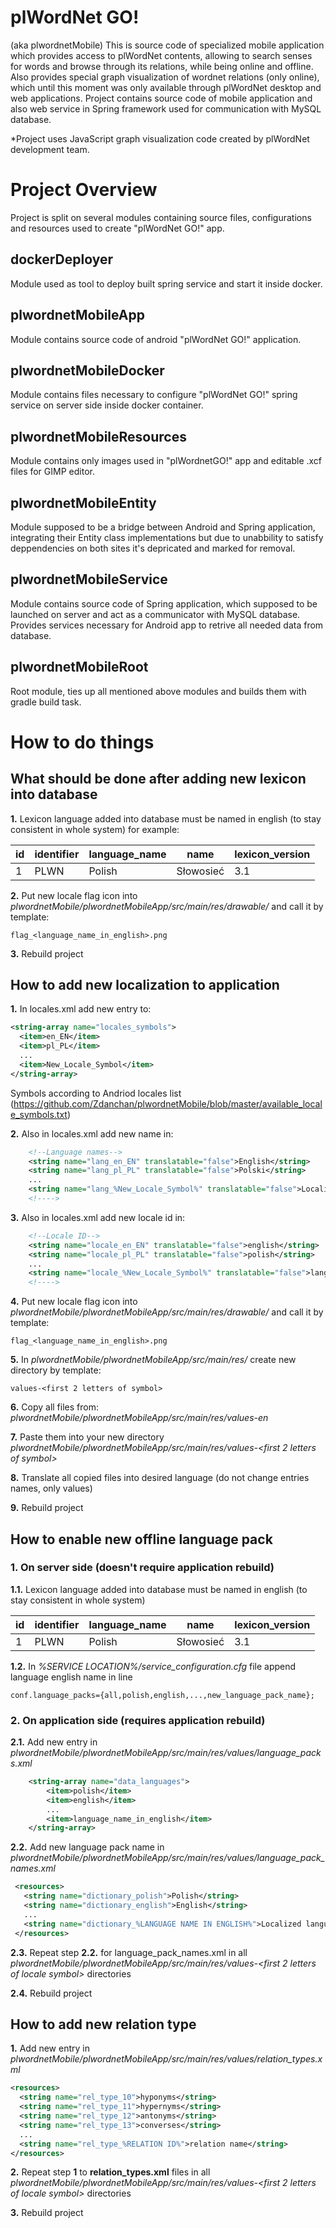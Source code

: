 # plWordNet GO!
(aka plwordnetMobile) This is source code of specialized mobile application which provides access to plWordNet contents, allowing to search senses for words and browse through its relations, while being online and offline. Also provides special graph visualization of wordnet relations (only online), which until this moment was only available through plWordNet desktop and web applications. Project contains source code of mobile application and also web service in Spring framework used for communication with MySQL database. 

*Project uses JavaScript graph visualization code created by plWordNet development team.

# Project Overview
Project is split on several modules containing source files, configurations and resources used to create "plWordNet GO!" app.

## dockerDeployer
Module used as tool to deploy built spring service and start it inside docker.

## plwordnetMobileApp
Module contains source code of android "plWordNet GO!" application.

## plwordnetMobileDocker
Module contains files necessary to configure "plWordNet GO!" spring service on server side inside docker container.

## plwordnetMobileResources
Module contains only images used in "plWordnetGO!" app and editable .xcf files for GIMP editor.

## plwordnetMobileEntity
Module supposed to be a bridge between Android and Spring application, integrating their Entity class implementations but due to unabbility to satisfy deppendencies on both sites it's depricated and marked for removal.

## plwordnetMobileService
Module contains source code of Spring application, which supposed to be launched on server and act as a communicator with MySQL database. Provides services necessary for Android app to retrive all needed data from database.

## plwordnetMobileRoot
Root module, ties up all mentioned above modules and builds them with gradle build task.


# How to do things
## What should be done after adding new lexicon into database

**1.** Lexicon language added into database must be named in english (to stay consistent in whole system) for example:

id | identifier | language_name | name | lexicon_version
------------ | ------------- | ------------- | ------------- | -------------
1 | PLWN | Polish | Słowosieć | 3.1

**2.** Put new locale flag icon into *plwordnetMobile/plwordnetMobileApp/src/main/res/drawable/* and call it by template:
```
flag_<language_name_in_english>.png
```

**3.** Rebuild project

## How to add new localization to application
**1.** In locales.xml add new entry to:
```xml 
<string-array name="locales_symbols">
  <item>en_EN</item>
  <item>pl_PL</item>
  ...
  <item>New_Locale_Symbol</item>
</string-array>
```
    
Symbols according to Andriod locales list (https://github.com/Zdanchan/plwordnetMobile/blob/master/available_locale_symbols.txt)

**2.** Also in locales.xml add new name in:
```xml 
    <!--Language names-->
    <string name="lang_en_EN" translatable="false">English</string>
    <string name="lang_pl_PL" translatable="false">Polski</string>
    ...
    <string name="lang_%New_Locale_Symbol%" translatable="false">Localised language name</string>
    <!---->
```

**3.** Also in locales.xml add new locale id in:
```xml 
    <!--Locale ID-->
    <string name="locale_en_EN" translatable="false">english</string>
    <string name="locale_pl_PL" translatable="false">polish</string>
    ...
    <string name="locale_%New_Locale_Symbol%" translatable="false">language_name_in_english</string>
    <!---->
```

**4.** Put new locale flag icon into *plwordnetMobile/plwordnetMobileApp/src/main/res/drawable/* and call it by template:
```
flag_<language_name_in_english>.png
```

**5.** In *plwordnetMobile/plwordnetMobileApp/src/main/res/* create new directory by template:
```
values-<first 2 letters of symbol>
```

**6.** Copy all files from: *plwordnetMobile/plwordnetMobileApp/src/main/res/values-en*

**7.** Paste them into your new directory *plwordnetMobile/plwordnetMobileApp/src/main/res/values-<first 2 letters of symbol>*

**8.** Translate all copied files into desired language (do not change entries names, only values)

**9.** Rebuild project

## How to enable new offline language pack

### 1. On server side (doesn't require application rebuild)

  **1.1.** Lexicon language added into database must be named in english (to stay consistent in whole system)
  
  id | identifier | language_name | name | lexicon_version
  ------------ | ------------- | ------------- | ------------- | -------------
  1 | PLWN | Polish | Słowosieć | 3.1
  
  **1.2.** In *%SERVICE LOCATION%/service_configuration.cfg* file append language english name in line
  
```
conf.language_packs={all,polish,english,...,new_language_pack_name};
```

### 2. On application side (requires application rebuild)
  **2.1.** Add new entry in *plwordnetMobile/plwordnetMobileApp/src/main/res/values/language_packs.xml*

```xml
    <string-array name="data_languages">
        <item>polish</item>
        <item>english</item>
        ...
        <item>language_name_in_english</item>
    </string-array>
```

  **2.2.** Add new language pack name in *plwordnetMobile/plwordnetMobileApp/src/main/res/values/language_pack_names.xml*
  
 ```xml
  <resources>
    <string name="dictionary_polish">Polish</string>
    <string name="dictionary_english">English</string>
    ...
    <string name="dictionary_%LANGUAGE NAME IN ENGLISH%">Localized language name</string>
  </resources>
 ```

  **2.3.** Repeat step **2.2.** for language_pack_names.xml in all *plwordnetMobile/plwordnetMobileApp/src/main/res/values-<first 2 letters of locale symbol>* directories

  **2.4.** Rebuild project

## How to add new relation type
**1.** Add new entry in *plwordnetMobile/plwordnetMobileApp/src/main/res/values/relation_types.xml*
```xml
<resources>
  <string name="rel_type_10">hyponyms</string>
  <string name="rel_type_11">hypernyms</string>
  <string name="rel_type_12">antonyms</string>
  <string name="rel_type_13">converses</string>
  ...
  <string name="rel_type_%RELATION ID%">relation name</string>
</resources>
```

**2.** Repeat step **1** to **relation_types.xml** files in all *plwordnetMobile/plwordnetMobileApp/src/main/res/values-<first 2 letters of locale symbol>* directories

**3.** Rebuild project
